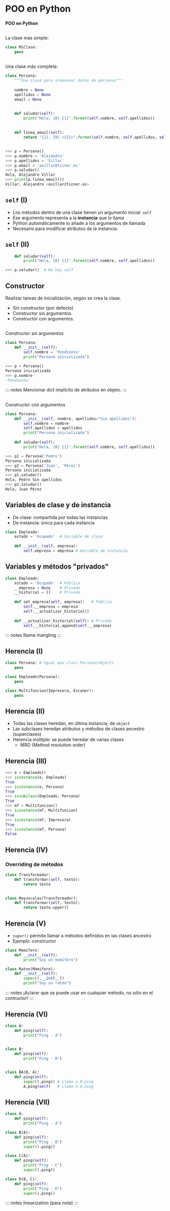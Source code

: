 
# POO en Python
#### POO en Python

##
La clase más simple:

~~~python
class MiClase:
    pass
~~~

##
Una clase más completa:

~~~python
class Persona:
    """Una clase para almacenar datos de personas"""
    
    nombre = None
    apellidos = None
    email = None
    
    
    def saludar(self):
        print("Hola, {0} {1}".format(self.nombre, self.apellidos))
    
    
    def linea_email(self):
        return "{1}, {0} <{2}>".format(self.nombre, self.apellidos, self.email)
~~~

##
~~~python
>>> p = Persona()
>>> p.nombre = 'Alejandro'
>>> p.apellidos = 'Villar'
>>> p.email = 'avillar@ticnor.es'
>>> p.saludar()
Hola, Alejandro Villar
>>> print(p.linea_email())
Villar, Alejandro <avillar@ticnor.es>
~~~

## ``self`` (I)

- Los métodos dentro de una clase tienen un argumento inicial: ``self``
- Ese argumento representa a la **instancia** que lo llama
- Python automáticamente lo añade a los argumentos de llamada
- Necesario para modificar atributos de la instancia.

## ``self`` (II)

~~~python
    def saludar(self):
        print("Hola, {0} {1}".format(self.nombre, self.apellidos))
~~~
~~~python
>>> p.saludar()  # No hay self
~~~

## Constructor
Realizar tareas de inicialización, según se crea la clase.

- Sin constructor (por defecto)
- Constructor sin argumentos.
- Constructor con argumentos.

##
Constructor sin argumentos

~~~python
class Persona:
    def __init__(self):
        self.nombre = 'Pendiente'
        print("Persona inicializada")
~~~

~~~python
>>> p = Persona()
Persona inicializada
>>> p.nombre
'Pendiente'
~~~

::: notes
Mencionar dict implícito de atributos en objeto.
:::

##
Constructor con argumentos

~~~python
class Persona:
    def __init__(self, nombre, apellidos="Sin apellidos"):
        self.nombre = nombre
        self.apellidos = apellidos
        print("Persona inicializada")
    
    def saludar(self):
        print("Hola, {0} {1}".format(self.nombre, self.apellidos))
~~~

~~~python
>>> p1 = Persona('Pedro')
Persona inicializada
>>> p2 = Persona('Juan', 'Pérez')
Persona inicializada
>>> p1.saludar()
Hola, Pedro Sin apellidos
>>> p2.saludar()
Hola, Juan Pérez
~~~

## Variables de clase y de instancia
- De clase: compartida por todas las instancias
- De instancia: única para cada instancia

~~~python
class Empleado:
    estado = 'Ocupado'  # Variable de clase
    
    def __init__(self, empresa):
        self.empresa = empresa # Variable de instancia
~~~

## Variables y métodos "privados"

~~~python
class Empleado:
    estado = 'Ocupado'  # Pública
    __empresa = None    # Privada
    __historial = []    # Privada
    
    def set_empresa(self, empresa):   # Público
        self.__empresa = empresa
        self.__actualizar_historial()
        
    def __actualizar_historial(self): # Privado
        self.__historial.append(self.__empresa)
~~~

::: notes
Name mangling
:::

## Herencia (I)

~~~python
class Persona: # Igual que class Persona(object)
    pass

class Empleado(Persona):
    pass

class Multifuncion(Impresora, Escaner):
    pass
~~~

## Herencia (II)

- Todas las clases heredan, en última instancia, de ``object``
- Las subclases heredan atributos y métodos de clases ancestro (superclases)
- Herencia múltiple: se puede heredar de varias clases
    - MRO (Method resolution order)

## Herencia (III)

~~~python
>>> e = Empleado()
>>> isinstance(e, Empleado)
True
>>> isinstance(e, Persona)
True
>>> issubclass(Empleado, Persona)
True
>>> mf = Multifuncion()
>>> isinstance(mf, Multifuncion)
True
>>> isinstance(mf, Impresora)
True
>>> isinstance(mf, Persona)
False
~~~

## Herencia (IV)
### Overriding de métodos
~~~python
class Transformador:
    def transformar(self, texto):
        return texto

        
class Mayusculas(Transformador):
    def transformar(self, texto):
        return texto.upper()
~~~

## Herencia (V)
- ``super()`` permite llamar a métodos definidos en las clases
ancestro
- Ejemplo: constructor

~~~python
class Mamifero:
    def __init__(self):
        print("Soy un mamífero")

class Raton(Mamifero):
    def __init__(self):
        super().__init__()
        print("Soy un ratón")
~~~

::: notes
¡Aclarar que se puede usar en cualquier método, no 
sólo en el contructor!
:::

## Herencia (VI)

~~~python
class A:
    def ping(self):
        print("Ping - A")

        
class B:
    def ping(self):
        print("Ping - B")


class BA(B, A):
    def ping(self):
        super().ping() # Llama a B.ping
        A.ping(self)   # Llama a A.ping
~~~

## Herencia (VII)

~~~python
class A:
    def ping(self):
        print("Ping - A")

class B(A):
    def ping(self):
        print("Ping - B")
        super().ping()

class C(A):
    def ping(self):
        print("Ping - C")
        super().ping()

class D(B, C):
    def ping(self):
        print("Ping - D")
        super().ping()
~~~

::: notes
linearization (para nota)
::: 
